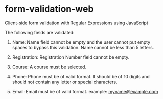 # form-validation-web
Client-side form validation with Regular Expressions using JavaScript


The following fields are validated:
1) Name:
Name field cannot be empty and the user cannot put empty spaces to bypass this validation.
Name cannot be less than 5 letters.

2) Registration:
Registration Number field cannot be empty.

3) Course:
A course must be selected.

4) Phone:
Phone must be of valid format. It should be of 10 digits and should not contain any letter or special characters.

5) Email:
Email must be of valid format.
example: myname@example.com
